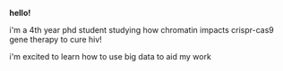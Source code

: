 **hello!**

i'm a 4th year phd student studying how chromatin impacts crispr-cas9 gene therapy to cure hiv!

i'm excited to learn how to use big data to aid my work
